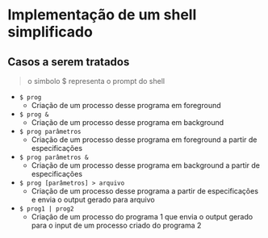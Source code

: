 # Implementação de um shell simplificado
## Casos a serem tratados
> o simbolo $ representa o prompt do shell 
- ``` $ prog ``` 
    - Criação de um processo desse programa em foreground
- ```$ prog &``` 
    - Criação de um processo desse programa em background
- ```$ prog parâmetros```
    - Criação de um processo desse programa em foreground a partir de 
    especificações
- ```$ prog parâmetros &```
    - Criação de um processo desse programa em background a partir de
    especificações
- ```$ prog [parâmetros] > arquivo```
    - Criação de um processo desse programa a partir de especificações e envia
    o output gerado para arquivo
- ```$ prog1 | prog2 ```
    - Criação de um processo do programa 1 que envia o output gerado para o
    input de um processo criado do programa 2

